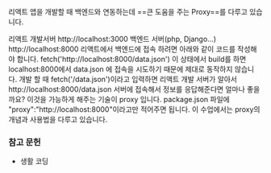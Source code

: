 ---
---


리액트 앱을 개발할 때 백엔드와 연동하는데 ==큰 도움을 주는 Proxy==를 다루고 있습니다.

리액트 개발서버 http://localhost:3000 백엔드 서버(php, Django...) http://localhost:8000 리액트에서 백엔드에 접속 하려면 아래와 같이 코드를 작성해야 합니다. fetch('http://localhost:8000/data.json') 이 상태에서 build를 하면 localhost:8000에서 data.json 에 접속을 시도하기 때문에 제대로 동작하지 않습니다. 개발 할 때 fetch('/data.json')이라고 입력하면 리액트 개발 서버가 알아서 http://localhost:8000/data.json 서버에 접속해서 정보를 응답해준다면 얼마나 좋을까요? 이것을 가능하게 해주는 기술이 proxy 입니다. package.json 파일에 "proxy":"http://localhost:8000"이라고만 적어주면 됩니다. 이 수업에서는 proxy의 개념과 사용법을 다루고 있습니다.


### 참고 문헌 
- 생활 코딩 